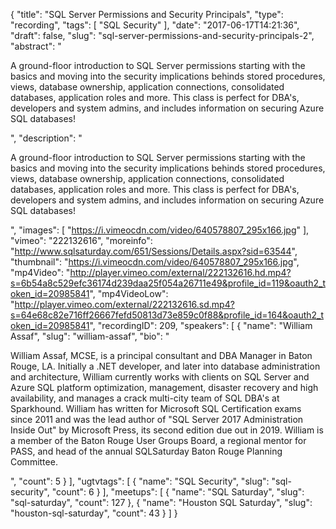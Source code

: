 {
  "title": "SQL Server Permissions and Security Principals",
  "type": "recording",
  "tags": [
    "SQL Security"
  ],
  "date": "2017-06-17T14:21:36",
  "draft": false,
  "slug": "sql-server-permissions-and-security-principals-2",
  "abstract": "<p>A ground-floor introduction to SQL Server permissions starting with the basics and moving into the security implications behinds stored procedures, views, database ownership, application connections, consolidated databases, application roles and more. This class is perfect for DBA's, developers and system admins, and includes information on securing Azure SQL databases!</p>",
  "description": "<p>A ground-floor introduction to SQL Server permissions starting with the basics and moving into the security implications behinds stored procedures, views, database ownership, application connections, consolidated databases, application roles and more. This class is perfect for DBA's, developers and system admins, and includes information on securing Azure SQL databases!</p>",
  "images": [
    "https://i.vimeocdn.com/video/640578807_295x166.jpg"
  ],
  "vimeo": "222132616",
  "moreinfo": "http://www.sqlsaturday.com/651/Sessions/Details.aspx?sid=63544",
  "thumbnail": "https://i.vimeocdn.com/video/640578807_295x166.jpg",
  "mp4Video": "http://player.vimeo.com/external/222132616.hd.mp4?s=6b54a8c529efc36174d239daa25f054a26711e49&profile_id=119&oauth2_token_id=20985841",
  "mp4VideoLow": "http://player.vimeo.com/external/222132616.sd.mp4?s=64e68c82e716ff26667fefd50813d73e859c0f88&profile_id=164&oauth2_token_id=20985841",
  "recordingID": 209,
  "speakers": [
    {
      "name": "William Assaf",
      "slug": "william-assaf",
      "bio": "<p>William Assaf, MCSE, is a principal consultant and DBA Manager in Baton Rouge, LA. Initially a .NET developer, and later into database administration and architecture, William currently works with clients on SQL Server and Azure SQL platform optimization, management, disaster recovery and high availability, and manages a crack multi-city team of SQL DBA's at Sparkhound. William has written for Microsoft SQL Certification exams since 2011 and was the lead author of \"SQL Server 2017 Administration Inside Out\" by Microsoft Press, its second edition due out in 2019. William is a member of the Baton Rouge User Groups Board, a regional mentor for PASS, and head of the annual SQLSaturday Baton Rouge Planning Committee.</p>",
      "count": 5
    }
  ],
  "ugtvtags": [
    {
      "name": "SQL Security",
      "slug": "sql-security",
      "count": 6
    }
  ],
  "meetups": [
    {
      "name": "SQL Saturday",
      "slug": "sql-saturday",
      "count": 127
    },
    {
      "name": "Houston SQL Saturday",
      "slug": "houston-sql-saturday",
      "count": 43
    }
  ]
}